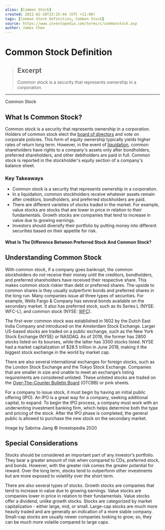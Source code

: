 ```yaml
---
alias: [Common Stock]
created: 2021-02-28T23:25:44 (UTC +11:00)
tags: [Common Stock Definition, Common Stock]
source: https://www.investopedia.com/terms/c/commonstock.asp
author: James Chen
---
```


# Common Stock Definition

> ## Excerpt
> Common stock is a security that represents ownership in a corporation.

---

Common Stock
## What Is Common Stock?

Common stock is a security that represents ownership in a corporation. Holders of common stock elect the [board of directors](https://www.investopedia.com/terms/b/boardoftrustees.asp) and vote on corporate policies. This form of equity ownership typically yields higher rates of return long term. However, in the event of [liquidation](https://www.investopedia.com/terms/l/liquidation.asp), common shareholders have rights to a company's assets only after bondholders, preferred shareholders, and other debtholders are paid in full. Common stock is reported in the stockholder's equity section of a company's balance sheet.

### Key Takeaways

-   Common stock is a security that represents ownership in a corporation.
-   In a liquidation, common stockholders receive whatever assets remain after creditors, bondholders, and preferred stockholders are paid.
-   There are different varieties of stocks traded in the market. For example, value stocks are stocks that are lower in price in relation to their fundamentals. Growth stocks are companies that tend to increase in value due to growing earnings.
-   Investors should diversify their portfolio by putting money into different securities based on their appetite for risk.

#### What Is The Difference Between Preferred Stock And Common Stock?

## Understanding Common Stock

With common stock, if a company goes bankrupt, the common stockholders do not receive their money until the creditors, bondholders, and preferred shareholders have received their respective share. This makes common stock riskier than debt or preferred shares. The upside to common shares is they usually outperform bonds and preferred shares in the long run. Many companies issue all three types of securities. For example, Wells Fargo & Company has several bonds available on the secondary market. It also has preferred stock, such as its Series L (NYSE: WFC-L), and common stock (NYSE: [WFC](https://www.investopedia.com/markets/quote?tvwidgetsymbol=wfc)).

The first-ever common stock was established in 1602 by the Dutch East India Company and introduced on the Amsterdam Stock Exchange. Larger US-based stocks are traded on a public exchange, such as the New York Stock Exchange (NYSE) or NASDAQ. As of 2019, the former has 2800 stocks listed on its bourses, while the latter has 3300 stocks listed. NYSE had a market capitalization of $28.5 trillion in June 2018, making it the biggest stock exchange in the world by market cap.

There are also several international exchanges for foreign stocks, such as the London Stock Exchange and the Tokyo Stock Exchange. Companies that are smaller in size and unable to meet an exchange’s listing requirements are considered unlisted. These unlisted stocks are traded on the [Over-The-Counter Bulletin Board](https://www.investopedia.com/terms/o/otcbb.asp) (OTCBB) or pink sheets.

For a company to issue stock, it must begin by having an initial public offering (IPO). An IPO is a great way for a company, seeking additional capital, to expand. To begin the IPO process, a company must work with an underwriting investment banking firm, which helps determine both the type and pricing of the stock. After the IPO phase is completed, the general public is allowed to purchase the new stock on the secondary market.

Image by Sabrina Jiang © Investopedia 2020

## Special Considerations

Stocks should be considered an important part of any investor’s portfolio. They bear a greater amount of risk when compared to CDs, preferred stock, and bonds. However, with the greater risk comes the greater potential for reward. Over the long term, stocks tend to outperform other investments but are more exposed to volatility over the short term.

There are also several types of stocks. Growth stocks are companies that tend to increase in value due to growing earnings. Value stocks are companies lower in price in relation to their fundamentals. Value stocks offer a dividend, unlike growth stocks. Stocks are categorized by market capitalization - either large, mid, or small. Large-cap stocks are much more heavily traded and are generally an indication of a more stable company. Small-cap stocks are usually newer companies looking to grow; so, they can be much more volatile compared to large caps.
